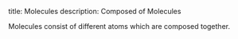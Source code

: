 title: Molecules
description: Composed of Molecules

Molecules consist of different atoms which are composed together.
